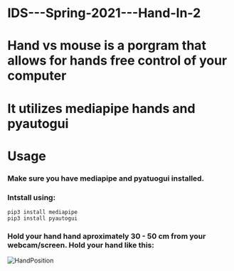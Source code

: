 # IDS---Spring-2021---Hand-In-2
# Hand vs mouse is a porgram that allows for hands free control of your computer 
# It utilizes mediapipe hands and pyautogui
#
#
# Usage
### Make sure you have mediapipe and pyatuogui installed. 
### Intstall using: 
```
pip3 install mediapipe
pip3 install pyautogui 
```
### Hold your hand hand aproximately 30 - 50 cm from your webcam/screen. Hold your hand like this: 

![HandPosition](https://user-images.githubusercontent.com/70689092/115688165-2e5b0300-a35b-11eb-84f7-e81afb2f3934.jpg)

